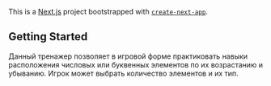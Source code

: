This is a [Next.js](https://nextjs.org/) project bootstrapped with [`create-next-app`](https://github.com/vercel/next.js/tree/canary/packages/create-next-app).

## Getting Started

Данный тренажер позволяет в игровой форме практиковать навыки расположения числовых или буквенных элементов по их возрастанию и убыванию.
Игрок может выбрать количество элементов и их тип. 
